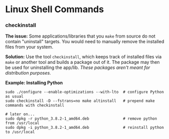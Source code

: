 # Linux Shell Commands

### checkinstall
**The issue:** Some applications/libraries that you `make` from source do not contain "uninstall" targets. You would need to manually remove the installed files from your system.

**Solution:** Use the tool `checkinstall`, which keeps track of installed files via `make` or another tool and builds a package out of it. The package may then be used for uninstalling the app/lib. _These packages aren't meant for distribution purposes._

**Example: Installing Python**
```
sudo ./configure --enable-optimizations --with-lto  # configure Python as usual
sudo checkinstall -D --fstrans=no make altinstall   # prepend make commands with checkinstall

# later on...
sudo dpkg -r python_3.8.2-1_amd64.deb               # remove python from /usr/local
sudo dpkg -i python_3.8.2-1_amd64.deb               # reinstall python to /usr/local
```

